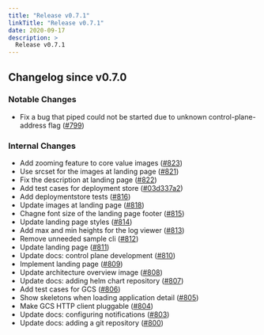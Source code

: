 ```yaml
---
title: "Release v0.7.1"
linkTitle: "Release v0.7.1"
date: 2020-09-17
description: >
  Release v0.7.1
---
```


## Changelog since v0.7.0

### Notable Changes
* Fix a bug that piped could not be started due to unknown control-plane-address flag ([#799](https://github.com/pipe-cd/pipe/pull/799))

### Internal Changes
* Add zooming feature to core value images ([#823](https://github.com/pipe-cd/pipe/pull/823))
* Use srcset for the images at landing page ([#821](https://github.com/pipe-cd/pipe/pull/821))
* Fix the description at landing page ([#822](https://github.com/pipe-cd/pipe/pull/822))
* Add test cases for deployment store ([#03d337a2](https://github.com/pipe-cd/pipe/commit/03d337a2cc965fc181caece06ae25db94f6911de))
* Add deploymentstore tests ([#816](https://github.com/pipe-cd/pipe/pull/816))
* Update images at landing page ([#818](https://github.com/pipe-cd/pipe/pull/818))
* Chagne font size of the landing page footer ([#815](https://github.com/pipe-cd/pipe/pull/815))
* Update landing page styles ([#814](https://github.com/pipe-cd/pipe/pull/814))
* Add max and min heights for the log viewer ([#813](https://github.com/pipe-cd/pipe/pull/813))
* Remove unneeded sample cli ([#812](https://github.com/pipe-cd/pipe/pull/812))
* Update landing page ([#811](https://github.com/pipe-cd/pipe/pull/811))
* Update docs: control plane development ([#810](https://github.com/pipe-cd/pipe/pull/810))
* Implement landing page ([#809](https://github.com/pipe-cd/pipe/pull/809))
* Update architecture overview image ([#808](https://github.com/pipe-cd/pipe/pull/808))
* Update docs: adding helm chart repository ([#807](https://github.com/pipe-cd/pipe/pull/807))
* Add test cases for GCS ([#806](https://github.com/pipe-cd/pipe/pull/806))
* Show skeletons when loading application detail ([#805](https://github.com/pipe-cd/pipe/pull/805))
* Make GCS HTTP client pluggable ([#804](https://github.com/pipe-cd/pipe/pull/804))
* Update docs: configuring notifications ([#803](https://github.com/pipe-cd/pipe/pull/803))
* Update docs: adding a git repository ([#800](https://github.com/pipe-cd/pipe/pull/800))

